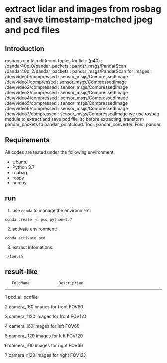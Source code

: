 # extract lidar and images from rosbag and save timestamp-matched jpeg and pcd files 

## Introduction
rosbags contain different topics 
for lidar (p40) : /pandar40p_0/pandar_packets   : pandar_msgs/PandarScan
                  /pandar40p_2/pandar_packets   : pandar_msgs/PandarScan
for images : /dev/video0/compressed      : sensor_msgs/CompressedImage   
             /dev/video1/compressed      : sensor_msgs/CompressedImage   
             /dev/video2/compressed      : sensor_msgs/CompressedImage   
             /dev/video3/compressed      : sensor_msgs/CompressedImage   
             /dev/video4/compressed      : sensor_msgs/CompressedImage   
             /dev/video5/compressed      : sensor_msgs/CompressedImage   
             /dev/video6/compressed      : sensor_msgs/CompressedImage   
             /dev/video7/compressed      : sensor_msgs/CompressedImage
we use rosbag module to extract and save pcd file, so before extracting, transform pandar_packets to pandar_pointcloud. Tool: pandar_converter. Fold: pandar. 
 

## Requirements
All codes are tested under the following environment:
*   Ubuntu
*   Python 3.7
*   roabag 
*   rospy
*   numpy



## run 
1. use `conda` to manage the environment:
```
conda create -n pcd python=3.7
```

2. activate environment:
```
conda activate pcd
```

3. extract infomations:

```
./toe.sh
```


## result-like 

       FoldName             Description
----------------------------------------------------------------------------
   1    pcd_all             pcdfile 
   
   2    camera_f60         images for front FOV60  

   3    camera_f120        images for front FOV120

   4    camera_l60         images for left FOV60
   
   5    camera_l120        images for left FOV120

   6    camera_r60         images for right FOV60

   7    camera_r120        images for right FOV120




